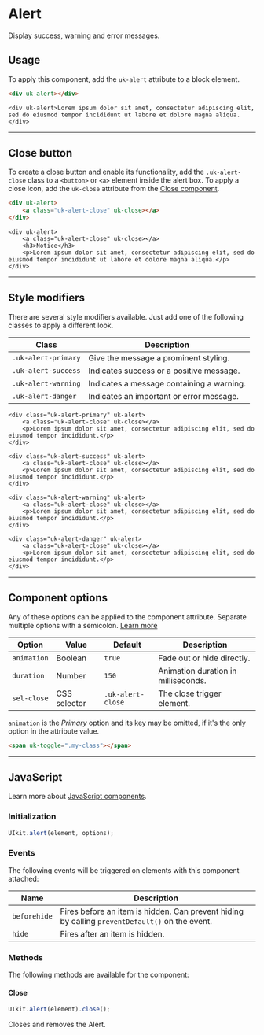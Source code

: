 # Alert

<p class="uk-text-lead">Display success, warning and error messages.</p>

## Usage

To apply this component, add the `uk-alert` attribute to a block element.

```html
<div uk-alert></div>
```

```example
<div uk-alert>Lorem ipsum dolor sit amet, consectetur adipiscing elit, sed do eiusmod tempor incididunt ut labore et dolore magna aliqua.</div>
```

***

## Close button

To create a close button and enable its functionality, add the `.uk-alert-close` class to a `<button>` or `<a>` element inside the alert box. To apply a close icon, add the `uk-close` attribute from the [Close component](close.md).

```html
<div uk-alert>
    <a class="uk-alert-close" uk-close></a>
</div>
```

```example
<div uk-alert>
    <a class="uk-alert-close" uk-close></a>
    <h3>Notice</h3>
    <p>Lorem ipsum dolor sit amet, consectetur adipiscing elit, sed do eiusmod tempor incididunt ut labore et dolore magna aliqua.</p>
</div>
```

***

## Style modifiers

There are several style modifiers available. Just add one of the following classes to apply a different look.

| Class               | Description                               |
|---------------------|-------------------------------------------|
| `.uk-alert-primary` | Give the message a prominent styling.     |
| `.uk-alert-success` | Indicates success or a positive message.  |
| `.uk-alert-warning` | Indicates a message containing a warning. |
| `.uk-alert-danger`  | Indicates an important or error message.  |

```example
<div class="uk-alert-primary" uk-alert>
    <a class="uk-alert-close" uk-close></a>
    <p>Lorem ipsum dolor sit amet, consectetur adipiscing elit, sed do eiusmod tempor incididunt.</p>
</div>

<div class="uk-alert-success" uk-alert>
    <a class="uk-alert-close" uk-close></a>
    <p>Lorem ipsum dolor sit amet, consectetur adipiscing elit, sed do eiusmod tempor incididunt.</p>
</div>

<div class="uk-alert-warning" uk-alert>
    <a class="uk-alert-close" uk-close></a>
    <p>Lorem ipsum dolor sit amet, consectetur adipiscing elit, sed do eiusmod tempor incididunt.</p>
</div>

<div class="uk-alert-danger" uk-alert>
    <a class="uk-alert-close" uk-close></a>
    <p>Lorem ipsum dolor sit amet, consectetur adipiscing elit, sed do eiusmod tempor incididunt.</p>
</div>
```

***

## Component options

Any of these options can be applied to the component attribute. Separate multiple options with a semicolon. [Learn more](javascript.md#component-configuration)

| Option       | Value        | Default           | Description                         |
|--------------|--------------|-------------------|-------------------------------------|
| `animation`  | Boolean      | `true`            | Fade out or hide directly.          |
| `duration`   | Number       | `150`             | Animation duration in milliseconds. |
| `sel-close`  | CSS selector | `.uk-alert-close` | The close trigger element.          |

`animation` is the _Primary_ option and its key may be omitted, if it's the only option in the attribute value.

```html
<span uk-toggle=".my-class"></span>
```

***

## JavaScript

Learn more about [JavaScript components](javascript.md#programmatic-use).

### Initialization

```js
UIkit.alert(element, options);
```

### Events

The following events will be triggered on elements with this component attached:

| Name         | Description                                                                                    |
|--------------|------------------------------------------------------------------------------------------------|
| `beforehide` | Fires before an item is hidden. Can prevent hiding by calling `preventDefault()` on the event. |
| `hide`       | Fires after an item is hidden.                                                                 |

### Methods

The following methods are available for the component:

#### Close

```js
UIkit.alert(element).close();
```

Closes and removes the Alert.
